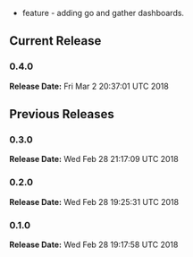 * feature - adding go and gather dashboards.
## Current Release 
### 0.4.0 
**Release Date:** Fri Mar  2 20:37:01 UTC 2018     
## Previous Releases 
### 0.3.0 
**Release Date:** Wed Feb 28 21:17:09 UTC 2018     
### 0.2.0 
**Release Date:** Wed Feb 28 19:25:31 UTC 2018     
### 0.1.0
**Release Date:** Wed Feb 28 19:17:58 UTC 2018

